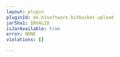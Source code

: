 ```yaml
---
layout: plugin
pluginId: de.h1software.bitbucket.upload
jarSha1: INVALID
isJarAvailable: true
error: NONE
violations: []

---
```

